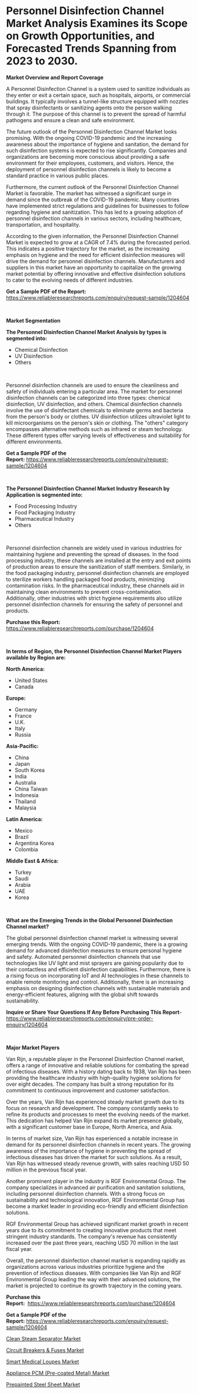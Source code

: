 <p><h1>Personnel Disinfection Channel Market Analysis Examines its Scope on Growth Opportunities, and Forecasted Trends Spanning from 2023 to 2030.</h1></p><p><strong>Market Overview and Report Coverage</strong></p>
<p><p>A Personnel Disinfection Channel is a system used to sanitize individuals as they enter or exit a certain space, such as hospitals, airports, or commercial buildings. It typically involves a tunnel-like structure equipped with nozzles that spray disinfectants or sanitizing agents onto the person walking through it. The purpose of this channel is to prevent the spread of harmful pathogens and ensure a clean and safe environment.</p><p>The future outlook of the Personnel Disinfection Channel Market looks promising. With the ongoing COVID-19 pandemic and the increasing awareness about the importance of hygiene and sanitation, the demand for such disinfection systems is expected to rise significantly. Companies and organizations are becoming more conscious about providing a safe environment for their employees, customers, and visitors. Hence, the deployment of personnel disinfection channels is likely to become a standard practice in various public places.</p><p>Furthermore, the current outlook of the Personnel Disinfection Channel Market is favorable. The market has witnessed a significant surge in demand since the outbreak of the COVID-19 pandemic. Many countries have implemented strict regulations and guidelines for businesses to follow regarding hygiene and sanitization. This has led to a growing adoption of personnel disinfection channels in various sectors, including healthcare, transportation, and hospitality.</p><p>According to the given information, the Personnel Disinfection Channel Market is expected to grow at a CAGR of 7.4% during the forecasted period. This indicates a positive trajectory for the market, as the increasing emphasis on hygiene and the need for efficient disinfection measures will drive the demand for personnel disinfection channels. Manufacturers and suppliers in this market have an opportunity to capitalize on the growing market potential by offering innovative and effective disinfection solutions to cater to the evolving needs of different industries.</p></p>
<p><strong>Get a Sample PDF of the Report:</strong> <a href="https://www.reliableresearchreports.com/enquiry/request-sample/1204604">https://www.reliableresearchreports.com/enquiry/request-sample/1204604</a></p>
<p>&nbsp;</p>
<p><strong>Market Segmentation</strong></p>
<p><strong>The Personnel Disinfection Channel Market Analysis by types is segmented into:</strong></p>
<p><ul><li>Chemical Disinfection</li><li>UV Disinfection</li><li>Others</li></ul></p>
<p>&nbsp;</p>
<p><p>Personnel disinfection channels are used to ensure the cleanliness and safety of individuals entering a particular area. The market for personnel disinfection channels can be categorized into three types: chemical disinfection, UV disinfection, and others. Chemical disinfection channels involve the use of disinfectant chemicals to eliminate germs and bacteria from the person's body or clothes. UV disinfection utilizes ultraviolet light to kill microorganisms on the person's skin or clothing. The "others" category encompasses alternative methods such as infrared or steam technology. These different types offer varying levels of effectiveness and suitability for different environments.</p></p>
<p><strong>Get a Sample PDF of the Report:</strong>&nbsp;<a href="https://www.reliableresearchreports.com/enquiry/request-sample/1204604">https://www.reliableresearchreports.com/enquiry/request-sample/1204604</a></p>
<p>&nbsp;</p>
<p><strong>The Personnel Disinfection Channel Market Industry Research by Application is segmented into:</strong></p>
<p><ul><li>Food Processing Industry</li><li>Food Packaging Industry</li><li>Pharmaceutical Industry</li><li>Others</li></ul></p>
<p>&nbsp;</p>
<p><p>Personnel disinfection channels are widely used in various industries for maintaining hygiene and preventing the spread of diseases. In the food processing industry, these channels are installed at the entry and exit points of production areas to ensure the sanitization of staff members. Similarly, in the food packaging industry, personnel disinfection channels are employed to sterilize workers handling packaged food products, minimizing contamination risks. In the pharmaceutical industry, these channels aid in maintaining clean environments to prevent cross-contamination. Additionally, other industries with strict hygiene requirements also utilize personnel disinfection channels for ensuring the safety of personnel and products.</p></p>
<p><strong>Purchase this Report:</strong>&nbsp; <a href="https://www.reliableresearchreports.com/purchase/1204604">https://www.reliableresearchreports.com/purchase/1204604</a></p>
<p>&nbsp;</p>
<p><strong>In terms of Region, the Personnel Disinfection Channel Market Players available by Region are:</strong></p>
<p>
    <p> <strong> North America: </strong>
        <ul>
            <li>United States</li>
            <li>Canada</li>
        </ul>
        </p> 
    <p> <strong> Europe: </strong>
        <ul>
            <li>Germany</li>
            <li>France</li>
            <li>U.K.</li>
            <li>Italy</li>
            <li>Russia</li>
        </ul>
        </p> 
    <p> <strong> Asia-Pacific: </strong>
        <ul>
            <li>China</li>
            <li>Japan</li>
            <li>South Korea</li>
            <li>India</li>
            <li>Australia</li>
            <li>China Taiwan</li>
            <li>Indonesia</li>
            <li>Thailand</li>
            <li>Malaysia</li>
        </ul>
        </p> 
    <p> <strong> Latin America: </strong>
        <ul>
            <li>Mexico</li>
            <li>Brazil</li>
            <li>Argentina Korea</li>
            <li>Colombia</li>
        </ul>
        </p> 
    <p> <strong> Middle East & Africa: </strong>
        <ul>
            <li>Turkey</li>
            <li>Saudi</li>
            <li>Arabia</li>
            <li>UAE</li>
            <li>Korea</li>
        </ul>
    </p>
    </p>
<p>&nbsp;</p>
<p><strong>What are the Emerging Trends in the Global Personnel Disinfection Channel market?</strong></p>
<p><p>The global personnel disinfection channel market is witnessing several emerging trends. With the ongoing COVID-19 pandemic, there is a growing demand for advanced disinfection measures to ensure personal hygiene and safety. Automated personnel disinfection channels that use technologies like UV light and mist sprayers are gaining popularity due to their contactless and efficient disinfection capabilities. Furthermore, there is a rising focus on incorporating IoT and AI technologies in these channels to enable remote monitoring and control. Additionally, there is an increasing emphasis on designing disinfection channels with sustainable materials and energy-efficient features, aligning with the global shift towards sustainability.</p></p>
<p><strong>Inquire or Share Your Questions If Any Before Purchasing This Report</strong>- <a href="https://www.reliableresearchreports.com/enquiry/pre-order-enquiry/1204604">https://www.reliableresearchreports.com/enquiry/pre-order-enquiry/1204604</a></p>
<p>&nbsp;</p>
<p><strong>Major Market Players</strong></p>
<p><p>Van Rijn, a reputable player in the Personnel Disinfection Channel market, offers a range of innovative and reliable solutions for combating the spread of infectious diseases. With a history dating back to 1938, Van Rijn has been providing the healthcare industry with high-quality hygiene solutions for over eight decades. The company has built a strong reputation for its commitment to continuous improvement and customer satisfaction.</p><p>Over the years, Van Rijn has experienced steady market growth due to its focus on research and development. The company constantly seeks to refine its products and processes to meet the evolving needs of the market. This dedication has helped Van Rijn expand its market presence globally, with a significant customer base in Europe, North America, and Asia.</p><p>In terms of market size, Van Rijn has experienced a notable increase in demand for its personnel disinfection channels in recent years. The growing awareness of the importance of hygiene in preventing the spread of infectious diseases has driven the market for such solutions. As a result, Van Rijn has witnessed steady revenue growth, with sales reaching USD 50 million in the previous fiscal year.</p><p>Another prominent player in the industry is RGF Environmental Group. The company specializes in advanced air purification and sanitation solutions, including personnel disinfection channels. With a strong focus on sustainability and technological innovation, RGF Environmental Group has become a market leader in providing eco-friendly and efficient disinfection solutions.</p><p>RGF Environmental Group has achieved significant market growth in recent years due to its commitment to creating innovative products that meet stringent industry standards. The company's revenue has consistently increased over the past three years, reaching USD 70 million in the last fiscal year.</p><p>Overall, the personnel disinfection channel market is expanding rapidly as organizations across various industries prioritize hygiene and the prevention of infectious diseases. With companies like Van Rijn and RGF Environmental Group leading the way with their advanced solutions, the market is projected to continue its growth trajectory in the coming years.</p></p>
<p><strong>Purchase this Report:</strong>&nbsp;&nbsp;<a href="https://www.reliableresearchreports.com/purchase/1204604">https://www.reliableresearchreports.com/purchase/1204604</a></p>
<p></p>
<p><strong>Get a Sample PDF of the Report:</strong>&nbsp;<a href="https://www.reliableresearchreports.com/enquiry/request-sample/1204604">https://www.reliableresearchreports.com/enquiry/request-sample/1204604</a></p>
<p><p><a href="https://www.linkedin.com/pulse/decoding-clean-steam-separator-market-deep-dive-latest/">Clean Steam Separator Market</a></p><p><a href="https://www.linkedin.com/pulse/circuit-breakers-amp-fuses-market-size-share-trends-analysis/">Circuit Breakers & Fuses Market</a></p><p><a href="https://medium.com/@vrahul.reportprime/analyzing-smart-medical-loupes-market-global-industry-perspective-and-forecast-2023-to-2030-e01ad6132640">Smart Medical Loupes Market</a></p><p><a href="https://github.com/Chiragrp23/Market-Research-Report-List-1/blob/main/appliance-pcm-pre-coated-metal-market.md">Appliance PCM (Pre-coated Metal) Market</a></p><p><a href="https://github.com/Chiragrp24/Market-Research-Report-List-1/blob/main/prepainted-steel-sheet-market.md">Prepainted Steel Sheet Market</a></p></p>